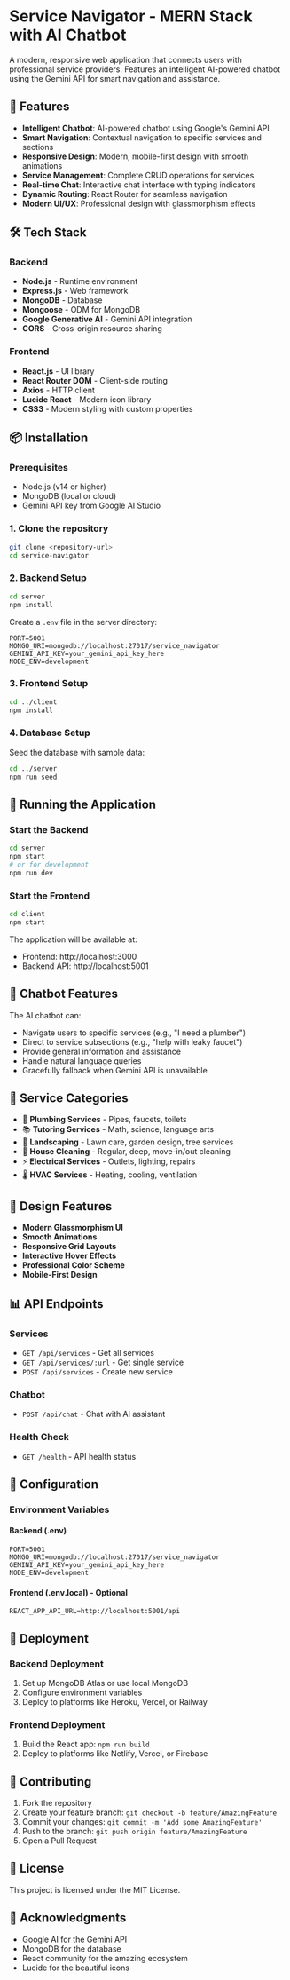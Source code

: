 # Service Navigator - MERN Stack with AI Chatbot

A modern, responsive web application that connects users with professional service providers. Features an intelligent AI-powered chatbot using the Gemini API for smart navigation and assistance.

## 🚀 Features

- **Intelligent Chatbot**: AI-powered chatbot using Google's Gemini API
- **Smart Navigation**: Contextual navigation to specific services and sections
- **Responsive Design**: Modern, mobile-first design with smooth animations
- **Service Management**: Complete CRUD operations for services
- **Real-time Chat**: Interactive chat interface with typing indicators
- **Dynamic Routing**: React Router for seamless navigation
- **Modern UI/UX**: Professional design with glassmorphism effects

## 🛠️ Tech Stack

### Backend
- **Node.js** - Runtime environment
- **Express.js** - Web framework
- **MongoDB** - Database
- **Mongoose** - ODM for MongoDB
- **Google Generative AI** - Gemini API integration
- **CORS** - Cross-origin resource sharing

### Frontend
- **React.js** - UI library
- **React Router DOM** - Client-side routing
- **Axios** - HTTP client
- **Lucide React** - Modern icon library
- **CSS3** - Modern styling with custom properties

## 📦 Installation

### Prerequisites
- Node.js (v14 or higher)
- MongoDB (local or cloud)
- Gemini API key from Google AI Studio

### 1. Clone the repository
```bash
git clone <repository-url>
cd service-navigator
```

### 2. Backend Setup
```bash
cd server
npm install
```

Create a `.env` file in the server directory:
```env
PORT=5001
MONGO_URI=mongodb://localhost:27017/service_navigator
GEMINI_API_KEY=your_gemini_api_key_here
NODE_ENV=development
```

### 3. Frontend Setup
```bash
cd ../client
npm install
```

### 4. Database Setup
Seed the database with sample data:
```bash
cd ../server
npm run seed
```

## 🚦 Running the Application

### Start the Backend
```bash
cd server
npm start
# or for development
npm run dev
```

### Start the Frontend
```bash
cd client
npm start
```

The application will be available at:
- Frontend: http://localhost:3000
- Backend API: http://localhost:5001

## 🤖 Chatbot Features

The AI chatbot can:
- Navigate users to specific services (e.g., "I need a plumber")
- Direct to service subsections (e.g., "help with leaky faucet")
- Provide general information and assistance
- Handle natural language queries
- Gracefully fallback when Gemini API is unavailable

## 📱 Service Categories

- 🔧 **Plumbing Services** - Pipes, faucets, toilets
- 📚 **Tutoring Services** - Math, science, language arts
- 🌿 **Landscaping** - Lawn care, garden design, tree services
- 🧽 **House Cleaning** - Regular, deep, move-in/out cleaning
- ⚡ **Electrical Services** - Outlets, lighting, repairs
- 🌡️ **HVAC Services** - Heating, cooling, ventilation

## 🎨 Design Features

- **Modern Glassmorphism UI**
- **Smooth Animations**
- **Responsive Grid Layouts**
- **Interactive Hover Effects**
- **Professional Color Scheme**
- **Mobile-First Design**

## 📊 API Endpoints

### Services
- `GET /api/services` - Get all services
- `GET /api/services/:url` - Get single service
- `POST /api/services` - Create new service

### Chatbot
- `POST /api/chat` - Chat with AI assistant

### Health Check
- `GET /health` - API health status

## 🔧 Configuration

### Environment Variables

#### Backend (.env)
```env
PORT=5001
MONGO_URI=mongodb://localhost:27017/service_navigator
GEMINI_API_KEY=your_gemini_api_key_here
NODE_ENV=development
```

#### Frontend (.env.local) - Optional
```env
REACT_APP_API_URL=http://localhost:5001/api
```

## 🚀 Deployment

### Backend Deployment
1. Set up MongoDB Atlas or use local MongoDB
2. Configure environment variables
3. Deploy to platforms like Heroku, Vercel, or Railway

### Frontend Deployment
1. Build the React app: `npm run build`
2. Deploy to platforms like Netlify, Vercel, or Firebase

## 🤝 Contributing

1. Fork the repository
2. Create your feature branch: `git checkout -b feature/AmazingFeature`
3. Commit your changes: `git commit -m 'Add some AmazingFeature'`
4. Push to the branch: `git push origin feature/AmazingFeature`
5. Open a Pull Request

## 📄 License

This project is licensed under the MIT License.

## 🙏 Acknowledgments

- Google AI for the Gemini API
- MongoDB for the database
- React community for the amazing ecosystem
- Lucide for the beautiful icons
